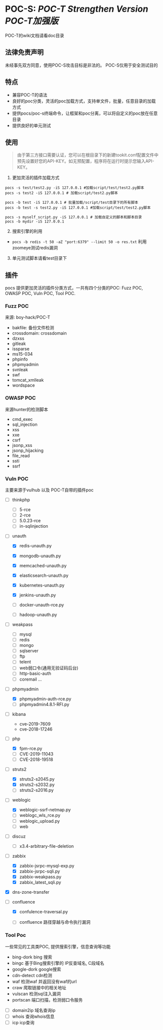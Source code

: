 # POC-S: *POC-T Strengthen Version POC-T加强版* 

POC-T的wiki文档请看doc目录

## 法律免责声明
未经事先双方同意，使用POC-S攻击目标是非法的。
POC-S仅用于安全测试目的

## 特点
- 兼容POC-T的语法
- 良好的poc分类，灵活的poc加载方式，支持单文件，批量，任意目录的加载方式
- 提供pocs/poc-s终端命令，让框架和poc分离，可以将自定义的poc放在任意目录
- 提供良好的单元测试

## 使用 
> 由于第三方接口需要认证，您可以在根目录下的新建tookit.conf配置文件中预先设置好您的API-KEY。如无预配置，程序将在运行时提示您输入API-KEY。

1. 更加灵活的插件加载方式
```
pocs -s test/test2.py -iS 127.0.0.1 #加载script/test/test2.py脚本
pocs -s test2 -iS 127.0.0.1 # 加载script/test2.py脚本

pocs -b test -iS 127.0.0.1 # 批量加载/script/test目录下的所有脚本
pocs -b test -s test2.py -iS 127.0.0.1 #加载script/test/test2.py脚本

pocs -s myself_script.py -iS 127.0.0.1 # 加载自定义的脚本和脚本目录
pocs -b mydir -iS 127.0.0.1
```

2. 搜索引擎的利用
- `pocs -b redis -t 50 -aZ "port:6379" --limit 50 -o res.txt` 利用zoomeye测试redis漏洞

3. 单元测试脚本请看test目录下

## 插件
pocs 提供更加灵活的插件分类方式，一共有四个分类的POC: Fuzz POC, OWASP POC, Vuln POC, Tool POC.

### Fuzz POC
来源: boy-hack/POC-T

- bakfile: 备份文件检测
- crossdomain: crossdomain
- dzxss 
- gitleak
- issparse
- ms15-034
- phpinfo
- phpmyadmin
- svnleak
- swf
- tomcat_xmlleak
- wordspace

### OWASP POC
来源hunter的检测脚本

- cmd_exec
- sql_injection
- xss
- xxe
- csrf
- jsonp_xss
- jsonp_hijacking
- file_read
- ssti
- ssrf
  
### Vuln POC
主要来源于vulhub 以及 POC-T自带的插件poc

- [ ] thinkphp
	- [ ] 5-rce
	- [ ] 2-rce
	- [ ] 5.0.23-rce
	- [ ] in-sqlinjection

- [ ] unauth
	- [x] redis-unauth.py
	- [x] mongodb-unauth.py
	- [x] memcached-unauth.py
	- [x] elasticsearch-unauth.py
	- [x] kubernetes-unauth.py
	- [x] jenkins-unauth.py
	- [ ] docker-unauth-rce.py
	- [ ] hadoop-unauth.py


- [ ] weakpass
	- [ ] mysql
	- [ ] redis
	- [ ] mongo
	- [ ] sqlserver
	- [ ] ftp
	- [ ] telent
	- [ ] web弱口令(通用无验证码后台)
	- [ ] http-basic-auth
	- [ ] coremail
	...

- [ ] phpmyadmin
	- [x] phpmyadmin-auth-rce.py
	- [ ] phpmyadmin4.8.1-RFI.py

- [ ] kibana
	- cve-2019-7609
	- cve-2018-17246

- [ ] php
	- [x] fpm-rce.py
	- [ ] CVE-2019-11043
	- [ ] CVE-2018-19518

- [ ] struts2
	- [x] struts2-s2045.py
	- [x] struts2-s2032.py
	- [ ] struts2-s2016.py

- [ ] weblogic
	- [x] weblogic-ssrf-netmap.py
	- [ ] weblogc_wls_rce.py
	- [ ] weblogic_upload.py
	- [ ] web

- [ ] discuz
	- [ ] x3.4-arbitrary-file-deletion

- [ ] zabbix
	- [x] zabbix-jsrpc-mysql-exp.py
	- [x] zabbix-jsrpc-sqli.py
	- [x] zabbix-weakpass.py
	- [x] zabbix_latest_sqli.py

- [x] dns-zone-transfer

- [ ] confluence
	- [x] confulence-traversal.py
	- [ ] confluence 路径穿越与命令执行漏洞



### Tool Poc
一些常见的工具类POC, 提供搜索引擎，信息查询等功能

- bing-dork bing 搜索
- bingc 基于Bing搜索引擎的 IP反查域名, C段域名
- google-dork google搜索
- cdn-detect cdn检测
- waf 检测waf 并返回没有waf的url
- craw 爬取链接中的相关地址
- vulscan 检测sql注入漏洞
- portscan 端口扫描，检测弱口令服务
- [ ] domain2ip 域名查询ip
- [ ] whois 查询whois信息
- [ ] icp icp查询